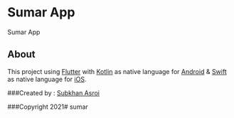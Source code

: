 # Sumar App

Sumar App



## About

This project using [Flutter](https://flutter.dev/)
with [Kotlin](https://kotlinlang.org/) as native language for [Android](https://www.android.com/)
&  [Swift](https://swift.org/) as native language for [iOS](https://www.apple.com/ios/).

###Created by :
[Subkhan Asroi](www.linkedin.com/in/subkhan-asroi)

###Copyright 2021#   s u m a r  
 